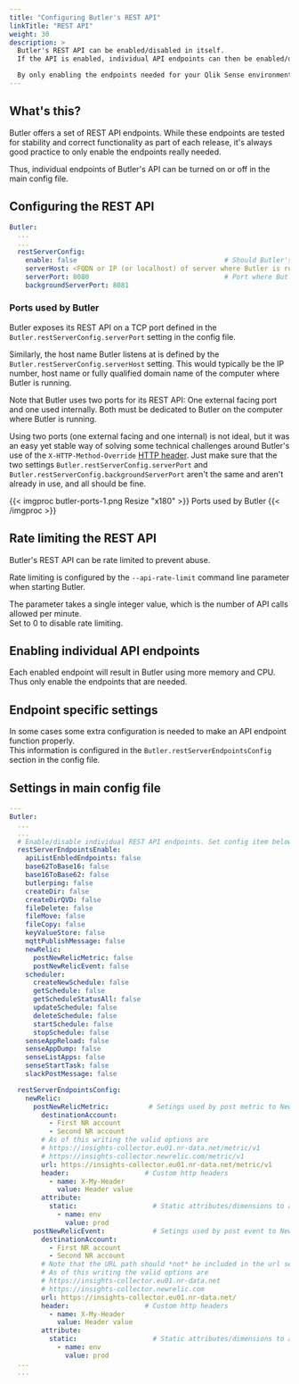 ```yaml
---
title: "Configuring Butler's REST API"
linkTitle: "REST API"
weight: 30
description: >
  Butler's REST API can be enabled/disabled in itself.  
  If the API is enabled, individual API endpoints can then be enabled/disabled as needed.

  By only enabling the endpoints needed for your Qlik Sense environment, memory usage is minimised and security maximised.
---
```


## What's this?

Butler offers a set of REST API endpoints. While these endpoints are tested for stability and correct functionality as part of each release, it's always good practice to only enable the endpoints really needed.

Thus, individual endpoints of Butler's API can be turned on or off in the main config file.

## Configuring the REST API

```yaml
Butler:
  ...
  ...
  restServerConfig:
    enable: false                                     # Should Butler's REST API be started? Must be true if *any* API endpoints are to be used.
    serverHost: <FQDN or IP (or localhost) of server where Butler is running>   # Use 0.0.0.0 to listen on all network interfaces (e.g. when running in Docker!).
    serverPort: 8080                                  # Port where Butler's REST is available. Any free port on the server where Butler is running can bse used.
    backgroundServerPort: 8081
```

### Ports used by Butler

Butler exposes its REST API on a TCP port defined in the `Butler.restServerConfig.serverPort` setting in the config file.

Similarly, the host name Butler listens at is defined by the `Butler.restServerConfig.serverHost` setting. This would typically be the IP number, host name or fully qualified domain name of the computer where Butler is running.

Note that Butler uses two ports for its REST API: One external facing port and one used internally. Both must be dedicated to Butler on the computer where Butler is running.

Using two ports (one external facing and one internal) is not ideal, but it was an easy yet stable way of solving some technical challenges around Butler's use of the `X-HTTP-Method-Override` [HTTP header](/docs/getting-started/setup/data-connections/). 
Just make sure that the two settings `Butler.restServerConfig.serverPort` and `Butler.restServerConfig.backgroundServerPort` aren't the same and aren't already in use, and all should be fine.

{{< imgproc butler-ports-1.png Resize "x180" >}} Ports used by Butler {{< /imgproc >}}

## Rate limiting the REST API

Butler's REST API can be rate limited to prevent abuse.

Rate limiting is configured by the `--api-rate-limit` command line parameter when starting Butler.

The parameter takes a single integer value, which is the number of API calls allowed per minute.  
Set to 0 to disable rate limiting.

## Enabling individual API endpoints

Each enabled endpoint will result in Butler using more memory and CPU. Thus only enable the endpoints that are needed.

## Endpoint specific settings

In some cases some extra configuration is needed to make an API endpoint function properly.  
This information is configured in the `Butler.restServerEndpointsConfig` section in the config file.

## Settings in main config file

```yaml
---
Butler:
  ...
  ...
  # Enable/disable individual REST API endpoints. Set config item below to true to enable that endpoint.
  restServerEndpointsEnable:
    apiListEnbledEndpoints: false
    base62ToBase16: false
    base16ToBase62: false
    butlerping: false
    createDir: false
    createDirQVD: false
    fileDelete: false
    fileMove: false
    fileCopy: false
    keyValueStore: false
    mqttPublishMessage: false
    newRelic:
      postNewRelicMetric: false
      postNewRelicEvent: false
    scheduler:
      createNewSchedule: false
      getSchedule: false
      getScheduleStatusAll: false
      updateSchedule: false
      deleteSchedule: false
      startSchedule: false
      stopSchedule: false
    senseAppReload: false
    senseAppDump: false
    senseListApps: false
    senseStartTask: false
    slackPostMessage: false 

  restServerEndpointsConfig:
    newRelic:
      postNewRelicMetric:          # Setings used by post metric to New Relic API endpoint
        destinationAccount:
          - First NR account
          - Second NR account
        # As of this writing the valid options are
        # https://insights-collector.eu01.nr-data.net/metric/v1
        # https://insights-collector.newrelic.com/metric/v1
        url: https://insights-collector.eu01.nr-data.net/metric/v1
        header:                   # Custom http headers
          - name: X-My-Header
            value: Header value
        attribute: 
          static:                   # Static attributes/dimensions to attach to the metrics data sent to New Relic.
            - name: env
              value: prod
      postNewRelicEvent:            # Setings used by post event to New Relic API endpoint
        destinationAccount:
          - First NR account
          - Second NR account
        # Note that the URL path should *not* be included in the url setting below!
        # As of this writing the valid options are
        # https://insights-collector.eu01.nr-data.net
        # https://insights-collector.newrelic.com 
        url: https://insights-collector.eu01.nr-data.net/
        header:                   # Custom http headers
          - name: X-My-Header
            value: Header value
        attribute: 
          static:                   # Static attributes/dimensions to attach to the metrics data sent to New Relic.
            - name: env
              value: prod
  ...
  ...
```
